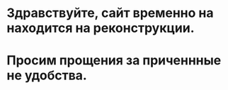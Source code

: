 # Здравствуйте, сайт временно на находится на реконструкции.
# Просим прощения за приченнные не удобства.
